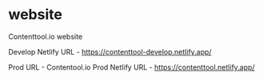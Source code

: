 # website
Contenttool.io website

Develop Netlify URL - https://contenttool-develop.netlify.app/

Prod URL - Contentool.io
Prod Netlify URL - https://contenttool.netlify.app/

